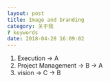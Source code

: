 ```yaml
---
layout: post
title: Image and branding
category: 关于我
? keywords
date: 2018-04-28 16:09:02
---
```



1. Execution -> A
2. Project Management -> B -> A
3. vision -> C -> B